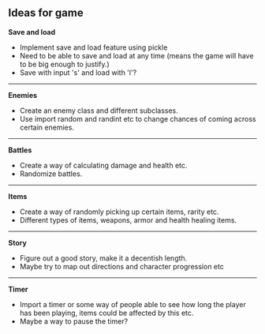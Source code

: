 **Ideas for game**
--
**Save and load**

* Implement save and load feature using pickle
* Need to be able to save and load at any time (means the game will have to be big enough to justify.)
* Save with input 's' and load with 'l'?
-------------
**Enemies**

* Create an enemy class and different subclasses.
* Use import random and randint etc to change chances of coming across certain enemies.
-------------
**Battles**

* Create a way of calculating damage and health etc. 
* Randomize battles.
-------------
**Items**

* Create a way of randomly picking up certain items, rarity etc.
* Different types of items, weapons, armor and health healing items.
-------------
**Story**

* Figure out a good story, make it a decentish length.
* Maybe try to map out directions and character progression etc 
------------
**Timer**

* Import a timer or some way of people able to see how long the player has been playing, items could be affected by this etc. 
* Maybe a way to pause the timer? 